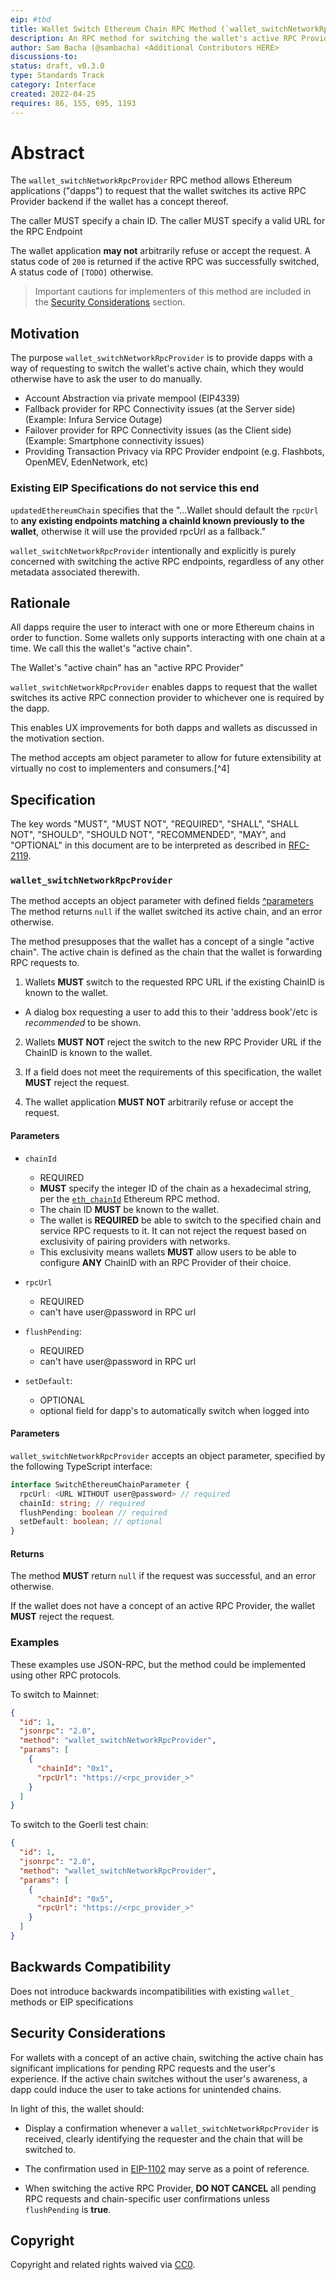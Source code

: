 ```yaml
---
eip: #tbd
title: Wallet Switch Ethereum Chain RPC Method (`wallet_switchNetworkRpcProvider`)
description: An RPC method for switching the wallet's active RPC Provider
author: Sam Bacha (@sambacha) <Additional Contributors HERE>
discussions-to:
status: draft, v0.3.0
type: Standards Track
category: Interface
created: 2022-04-25
requires: 86, 155, 695, 1193
---
```


# Abstract

The `wallet_switchNetworkRpcProvider` RPC method allows Ethereum applications
("dapps") to request that the wallet switches its active RPC Provider backend if
the wallet has a concept thereof.

The caller MUST specify a chain ID. The caller MUST specify a valid URL for the
RPC Endpoint

The wallet application **may not** arbitrarily refuse or accept the request. A
status code of `200` is returned if the active RPC was successfully switched, A
status code of `[TODO]` otherwise.

> Important cautions for implementers of this method are included in the
> [Security Considerations](#security-considerations) section.

## Motivation

The purpose `wallet_switchNetworkRpcProvider` is to provide dapps with a way of
requesting to switch the wallet's active chain, which they would otherwise have
to ask the user to do manually.

- Account Abstraction via private mempool (EIP4339)
- Fallback provider for RPC Connectivity issues (at the Server side) (Example:
  Infura Service Outage)
- Failover provider for RPC Connectivity issues (as the Client side) (Example:
  Smartphone connectivity issues)
- Providing Transaction Privacy via RPC Provider endpoint (e.g. Flashbots,
  OpenMEV, EdenNetwork, etc)

### Existing EIP Specifications do not service this end

`updatedEthereumChain` specifies that the "...Wallet should default the `rpcUrl`
to **any existing endpoints matching a chainId known previously to the wallet**,
otherwise it will use the provided rpcUrl as a fallback."

`wallet_switchNetworkRpcProvider` intentionally and explicitly is purely
concerned with switching the active RPC endpoints, regardless of any other
metadata associated therewith.

## Rationale

All dapps require the user to interact with one or more Ethereum chains in order
to function. Some wallets only supports interacting with one chain at a time. We
call this the wallet's "active chain".

The Wallet's "active chain" has an "active RPC Provider"

`wallet_switchNetworkRpcProvider` enables dapps to request that the wallet
switches its active RPC connection provider to whichever one is required by the
dapp.

This enables UX improvements for both dapps and wallets as discussed in the
motivation section.

The method accepts am object parameter to allow for future extensibility at
virtually no cost to implementers and consumers.[^4]

## Specification

The key words "MUST", "MUST NOT", "REQUIRED", "SHALL", "SHALL NOT", "SHOULD",
"SHOULD NOT", "RECOMMENDED", "MAY", and "OPTIONAL" in this document are to be
interpreted as described in [RFC-2119](https://www.ietf.org/rfc/rfc2119.txt).

### `wallet_switchNetworkRpcProvider`

The method accepts an object parameter with defined fields
[^parameters](##Parameters) The method returns `null` if the wallet switched its
active chain, and an error otherwise.

The method presupposes that the wallet has a concept of a single "active chain".
The active chain is defined as the chain that the wallet is forwarding RPC
requests to.

1. Wallets **MUST** switch to the requested RPC URL if the existing ChainID is
   known to the wallet.

- A dialog box requesting a user to add this to their 'address book'/etc is
  _recommended_ to be shown.

2. Wallets **MUST NOT** reject the switch to the new RPC Provider URL if the
   ChainID is known to the wallet.

3. If a field does not meet the requirements of this specification, the wallet
   **MUST** reject the request.

4. The wallet application **MUST NOT** arbitrarily refuse or accept the request.

#### Parameters

- `chainId`

  - REQUIRED

  * **MUST** specify the integer ID of the chain as a hexadecimal string, per
    the [`eth_chainId`](./eip-695.md) Ethereum RPC method.
  * The chain ID **MUST** be known to the wallet.
  * The wallet is **REQUIRED** be able to switch to the specified chain and
    service RPC requests to it. It can not reject the request based on
    exclusivity of pairing providers with networks.
  * This exclusivity means wallets **MUST** allow users to be able to configure
    **ANY** ChainID with an RPC Provider of their choice.

- `rpcUrl`

  - REQUIRED
  - can't have user@password in RPC url

- `flushPending`:

  - REQUIRED
  - can't have user@password in RPC url

- `setDefault`:
  - OPTIONAL
  - optional field for dapp's to automatically switch when logged into

#### Parameters

`wallet_switchNetworkRpcProvider` accepts an object parameter, specified by the
following TypeScript interface:

```typescript
interface SwitchEthereumChainParameter {
  rpcUrl: <URL WITHOUT user@password> // required
  chainId: string; // required
  flushPending: boolean // required
  setDefault: boolean; // optional
}
```

#### Returns

The method **MUST** return `null` if the request was successful, and an error
otherwise.

If the wallet does not have a concept of an active RPC Provider, the wallet
**MUST** reject the request.

### Examples

These examples use JSON-RPC, but the method could be implemented using other RPC
protocols.

To switch to Mainnet:

```json
{
  "id": 1,
  "jsonrpc": "2.0",
  "method": "wallet_switchNetworkRpcProvider",
  "params": [
    {
      "chainId": "0x1",
      "rpcUrl": "https://<rpc_provider_>"
    }
  ]
}
```

To switch to the Goerli test chain:

```json
{
  "id": 1,
  "jsonrpc": "2.0",
  "method": "wallet_switchNetworkRpcProvider",
  "params": [
    {
      "chainId": "0x5",
      "rpcUrl": "https://<rpc_provider_>"
    }
  ]
}
```

## Backwards Compatibility

Does not introduce backwards incompatibilities with existing `wallet_` methods
or EIP specifications

## Security Considerations

For wallets with a concept of an active chain, switching the active chain has
significant implications for pending RPC requests and the user's experience. If
the active chain switches without the user's awareness, a dapp could induce the
user to take actions for unintended chains.

In light of this, the wallet should:

- Display a confirmation whenever a `wallet_switchNetworkRpcProvider` is
  received, clearly identifying the requester and the chain that will be
  switched to.

- The confirmation used in [EIP-1102](./eip-1102.md) may serve as a point of
  reference.
- When switching the active RPC Provider, **DO NOT CANCEL** all pending RPC
  requests and chain-specific user confirmations unless `flushPending` is
  **true**.

## Copyright

Copyright and related rights waived via
[CC0](https://creativecommons.org/publicdomain/zero/1.0/).
